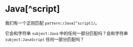 # Java[^script]

我们有一个正则匹配 `pattern:/Java[^script]/`。

它会和字符串 `subject:Java` 中的任何一部分匹配吗？会和字符串 `subject:JavaScript` 任何一部分匹配吗？
